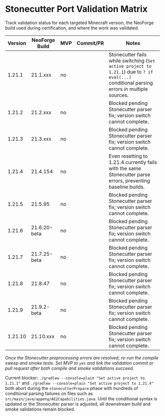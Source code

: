 # Stonecutter Port Validation Matrix

Track validation status for each targeted Minecraft version, the NeoForge build
used during certification, and where the work was validated.

| Version | NeoForge Build | MVP | Commit/PR | Notes |
|---------|----------------|-----|-----------|-------|
| 1.21.1  | 21.1.xxx       | no  |           | Stonecutter fails while switching (`Set active project to 1.21.1`) due to `? if eval(...)` conditional parsing errors in multiple sources. |
| 1.21.2  | 21.2.xxx       | no  |           | Blocked pending Stonecutter parser fix; version switch cannot complete. |
| 1.21.3  | 21.3.xxx       | no  |           | Blocked pending Stonecutter parser fix; version switch cannot complete. |
| 1.21.4  | 21.4.154       | no  |           | Even resetting to 1.21.4 currently fails with the same Stonecutter parse errors, preventing baseline builds. |
| 1.21.5  | 21.5.95        | no  |           | Blocked pending Stonecutter parser fix; version switch cannot complete. |
| 1.21.6  | 21.6.20-beta   | no  |           | Blocked pending Stonecutter parser fix; version switch cannot complete. |
| 1.21.7  | 21.7.25-beta   | no  |           | Blocked pending Stonecutter parser fix; version switch cannot complete. |
| 1.21.8  | 21.8.47        | no  |           | Blocked pending Stonecutter parser fix; version switch cannot complete. |
| 1.21.9  | 21.9.2-beta    | no  |           | Blocked pending Stonecutter parser fix; version switch cannot complete. |
| 1.21.10 | 21.10.xxx      | no  |           | Blocked pending Stonecutter parser fix; version switch cannot complete. |

_Once the Stonecutter preprocessing errors are resolved, re-run the compile sweep
and smoke tests. Set MVP to `yes` and link the validation commit or pull request
after both compile and smoke validations succeed._

Current blocker: `./gradlew --console=plain "Set active project to 1.21.1"` and
`./gradlew --console=plain "Set active project to 1.21.4"` both abort during the
`stonecutterPrepare` phase with hundreds of conditional parsing failures on
files such as `src/main/java/appeng/AE2Capabilities.java`. Until the conditional
syntax is updated or the Stonecutter parser is adjusted, all downstream build
and smoke validations remain blocked.

